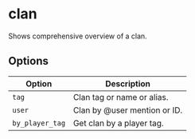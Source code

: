 # clan

Shows comprehensive overview of a clan.

## Options

| Option          | Description                  |
| --------------- | ---------------------------- |
| `tag`           | Clan tag or name or alias.   |
| `user`          | Clan by @user mention or ID. |
| `by_player_tag` | Get clan by a player tag.    |
